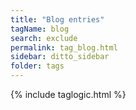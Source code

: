 ```yaml
---
title: "Blog entries"
tagName: blog
search: exclude
permalink: tag_blog.html
sidebar: ditto_sidebar
folder: tags
---
```

{% include taglogic.html %}
